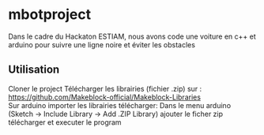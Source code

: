 # mbotproject

Dans le cadre du Hackaton ESTIAM, nous avons code une voiture en c++ et arduino pour suivre une ligne noire et éviter les obstacles

## Utilisation

Cloner le project
Télécharger les librairies (fichier .zip) sur : https://github.com/Makeblock-official/Makeblock-Libraries <br />
Sur arduino importer les librairies télécharger: Dans le menu arduino (Sketch -> Include Library -> Add .ZIP Library) ajouter le ficher zip télécharger et executer le program <br />
